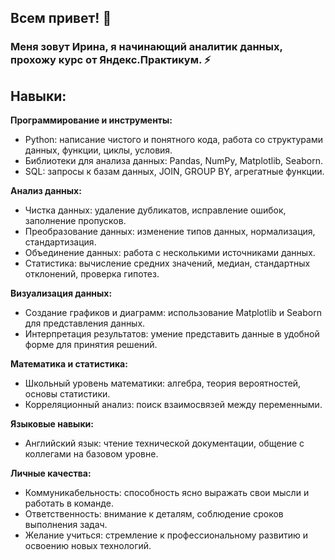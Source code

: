 ## Всем привет! 👋
### Меня зовут Ирина, я начинающий аналитик данных, прохожу курс от Яндекс.Практикум. ⚡
<!--
**miladyishka/miladyishka** is a ✨ _special_ ✨ repository because its `README.md` (this file) appears on your GitHub profile.

Here are some ideas to get you started:

- 🔭 I’m currently working on ...
- 🌱 I’m currently learning ...
- 👯 I’m looking to collaborate on ...
- 🤔 I’m looking for help with ...
- 💬 Ask me about ...
- 📫 How to reach me: ...
- 😄 Pronouns: ...
- ⚡ Fun fact: ...
-->
## Навыки:
**Программирование и инструменты:**
- Python: написание чистого и понятного кода, работа со структурами данных, функции, циклы, условия.
- Библиотеки для анализа данных: Pandas, NumPy, Matplotlib, Seaborn.
- SQL: запросы к базам данных, JOIN, GROUP BY, агрегатные функции.
<!-- Git: управление версиями кода, коммиты, ветвление, слияние. -->

**Анализ данных:**
- Чистка данных: удаление дубликатов, исправление ошибок, заполнение пропусков.
- Преобразование данных: изменение типов данных, нормализация, стандартизация.
- Объединение данных: работа с несколькими источниками данных.
- Статистика: вычисление средних значений, медиан, стандартных отклонений, проверка гипотез.

**Визуализация данных:**
- Создание графиков и диаграмм: использование Matplotlib и Seaborn для представления данных.
- Интерпретация результатов: умение представить данные в удобной форме для принятия решений.

**Математика и статистика:**
- Школьный уровень математики: алгебра, теория вероятностей, основы статистики.
- Корреляционный анализ: поиск взаимосвязей между переменными.

**Языковые навыки:**
- Английский язык: чтение технической документации, общение с коллегами на базовом уровне.

**Личные качества:**
- Коммуникабельность: способность ясно выражать свои мысли и работать в команде.
- Ответственность: внимание к деталям, соблюдение сроков выполнения задач.
- Желание учиться: стремление к профессиональному развитию и освоению новых технологий.
